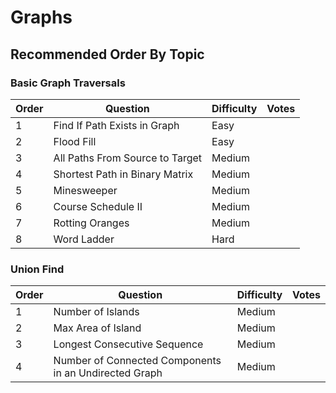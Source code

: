# Graphs

## Recommended Order By Topic

### Basic Graph Traversals

| Order | Question                        | Difficulty | Votes |
| ----- | ------------------------------- | ---------- | ----- |
| 1     | Find If Path Exists in Graph    | Easy       |       |
| 2     | Flood Fill                      | Easy       |       |
| 3     | All Paths From Source to Target | Medium     |       |
| 4     | Shortest Path in Binary Matrix  | Medium     |       |
| 5     | Minesweeper                     | Medium     |       |
| 6     | Course Schedule II              | Medium     |       |
| 7     | Rotting Oranges                 | Medium     |       |
| 8     | Word Ladder                     | Hard       |       |

### Union Find

| Order | Question                                              | Difficulty | Votes |
| ----- | ----------------------------------------------------- | ---------- | ----- |
| 1     | Number of Islands                                     | Medium     |       |
| 2     | Max Area of Island                                    | Medium     |       |
| 3     | Longest Consecutive Sequence                          | Medium     |       |
| 4     | Number of Connected Components in an Undirected Graph | Medium     |       |

